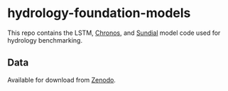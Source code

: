 # hydrology-foundation-models
This repo contains the LSTM, [Chronos](https://github.com/amazon-science/chronos-forecasting), and [Sundial](https://huggingface.co/thuml/sundial-base-128m) model code used for hydrology benchmarking.


## Data
Available for download from [Zenodo](https://zenodo.org/records/13975174?token=eyJhbGciOiJIUzUxMiJ9.eyJpZCI6IjMxOGYyNmY0LTJjNDMtNDM1YS1hNjM0LWNjOGU5ZDNjZmVjYyIsImRhdGEiOnt9LCJyYW5kb20iOiI5ZDhmZTVmOWVjNWFiMzQ5MjhlNjJlNmZkNDQ5ZTExYiJ9.tExGYo6DO87sZmQ-r7HbxYAeM79gd2KgPEcOQNjHQsTOmsQL0L31jwl_VSo3etDCvcKPuOVPeI1t2ha6WlL9sQ).

